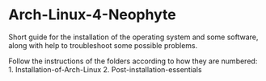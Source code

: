# Arch-Linux-4-Neophyte

Short guide for the installation of the operating system and some software, along with help to troubleshoot some possible problems.

Follow the instructions of the folders according to how they are numbered:
    1. Installation-of-Arch-Linux
    2. Post-installation-essentials

